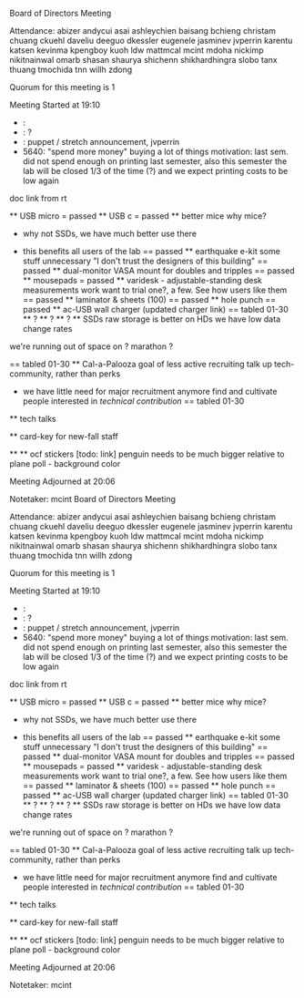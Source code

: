 Board of Directors Meeting

Attendance:
abizer
andycui
asai
ashleychien
baisang
bchieng
christam
chuang
ckuehl
daveliu
deeguo
dkessler
eugenele
jasminev
jvperrin
karentu
katsen
kevinma
kpengboy
kuoh
ldw
mattmcal
mcint
mdoha
nickimp
nikitnainwal
omarb
shasan
shaurya
shichenn
shikhardhingra
slobo
tanx
thuang
tmochida
tnn
willh
zdong

Quorum for this meeting is 1

Meeting Started at 19:10

* <RT NUMBER>: <TOPIC>
* <RT NUMBER>: ?
* <RT NUMBER>: puppet / stretch announcement, jvperrin
* 5640: "spend more money"
buying a lot of things
motivation: last sem. did not spend enough on printing last semester, 
also this semester the lab will be closed 1/3 of the time (?) and we 
expect printing costs to be low again

doc link from rt

** USB micro = passed
** USB c = passed
** better mice
 why mice?
- why not SSDs, we have much better use there
+ this benefits all users of the lab
== passed
** earthquake e-kit 
some stuff unnecessary
"I don't trust the designers of this building"
== passed
** dual-monitor VASA mount 
for doubles and tripples
== passed
** mousepads = passed
** varidesk - adjustable-standing desk
measurements work
want to trial one?, a few. See how users like them
== passed
** laminator & sheets (100)
== passed
** hole punch
== passed
** ac-USB wall charger
(updated charger link)
== tabled 01-30
** ?
** ?
** ?
** SSDs
raw storage is better on HDs
we have low data change rates

we're running out of space on ? marathon ?

== tabled 01-30
** Cal-a-Palooza
goal of less active recruiting
talk up tech-community, rather than perks
- we have little need for major recruitment anymore
find and cultivate people interested in *technical contribution*
== tabled 01-30

** tech talks

** card-key for new-fall staff

** 
** ocf stickers
[todo: link]
penguin needs to be much bigger relative to plane
poll - background color


Meeting Adjourned at 20:06

Notetaker: mcint
Board of Directors Meeting

Attendance:
abizer
andycui
asai
ashleychien
baisang
bchieng
christam
chuang
ckuehl
daveliu
deeguo
dkessler
eugenele
jasminev
jvperrin
karentu
katsen
kevinma
kpengboy
kuoh
ldw
mattmcal
mcint
mdoha
nickimp
nikitnainwal
omarb
shasan
shaurya
shichenn
shikhardhingra
slobo
tanx
thuang
tmochida
tnn
willh
zdong

Quorum for this meeting is 1

Meeting Started at 19:10

* <RT NUMBER>: <TOPIC>
* <RT NUMBER>: ?
* <RT NUMBER>: puppet / stretch announcement, jvperrin
* 5640: "spend more money"
buying a lot of things
motivation: last sem. did not spend enough on printing last semester, 
also this semester the lab will be closed 1/3 of the time (?) and we 
expect printing costs to be low again

doc link from rt

** USB micro = passed
** USB c = passed
** better mice
 why mice?
- why not SSDs, we have much better use there
+ this benefits all users of the lab
== passed
** earthquake e-kit 
some stuff unnecessary
"I don't trust the designers of this building"
== passed
** dual-monitor VASA mount 
for doubles and tripples
== passed
** mousepads = passed
** varidesk - adjustable-standing desk
measurements work
want to trial one?, a few. See how users like them
== passed
** laminator & sheets (100)
== passed
** hole punch
== passed
** ac-USB wall charger
(updated charger link)
== tabled 01-30
** ?
** ?
** ?
** SSDs
raw storage is better on HDs
we have low data change rates

we're running out of space on ? marathon ?

== tabled 01-30
** Cal-a-Palooza
goal of less active recruiting
talk up tech-community, rather than perks
- we have little need for major recruitment anymore
find and cultivate people interested in *technical contribution*
== tabled 01-30

** tech talks

** card-key for new-fall staff

** 
** ocf stickers
[todo: link]
penguin needs to be much bigger relative to plane
poll - background color


Meeting Adjourned at 20:06

Notetaker: mcint
